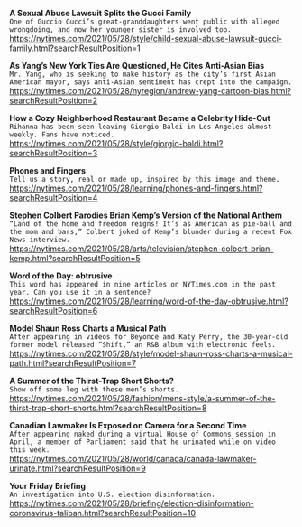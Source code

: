 **A Sexual Abuse Lawsuit Splits the Gucci Family**\
`One of Guccio Gucci’s great-granddaughters went public with alleged wrongdoing, and now her younger sister is involved too.`\
https://nytimes.com/2021/05/28/style/child-sexual-abuse-lawsuit-gucci-family.html?searchResultPosition=1

**As Yang’s New York Ties Are Questioned, He Cites Anti-Asian Bias**\
`Mr. Yang, who is seeking to make history as the city’s first Asian American mayor, says anti-Asian sentiment has crept into the campaign.`\
https://nytimes.com/2021/05/28/nyregion/andrew-yang-cartoon-bias.html?searchResultPosition=2

**How a Cozy Neighborhood Restaurant Became a Celebrity Hide-Out**\
`Rihanna has been seen leaving Giorgio Baldi in Los Angeles almost weekly. Fans have noticed.`\
https://nytimes.com/2021/05/28/style/giorgio-baldi.html?searchResultPosition=3

**Phones and Fingers**\
`Tell us a story, real or made up, inspired by this image and theme.`\
https://nytimes.com/2021/05/28/learning/phones-and-fingers.html?searchResultPosition=4

**Stephen Colbert Parodies Brian Kemp’s Version of the National Anthem**\
`“Land of the home and freedom reigns! It’s as American as pie-ball and the mom and bars,” Colbert joked of Kemp’s blunder during a recent Fox News interview.`\
https://nytimes.com/2021/05/28/arts/television/stephen-colbert-brian-kemp.html?searchResultPosition=5

**Word of the Day: obtrusive**\
`This word has appeared in nine articles on NYTimes.com in the past year. Can you use it in a sentence?`\
https://nytimes.com/2021/05/28/learning/word-of-the-day-obtrusive.html?searchResultPosition=6

**Model Shaun Ross Charts a Musical Path**\
`After appearing in videos for Beyoncé and Katy Perry, the 30-year-old former model released “Shift,” an R&B album with electronic feels.`\
https://nytimes.com/2021/05/28/style/model-shaun-ross-charts-a-musical-path.html?searchResultPosition=7

**A Summer of the Thirst-Trap Short Shorts?**\
`Show off some leg with these men’s shorts.`\
https://nytimes.com/2021/05/28/fashion/mens-style/a-summer-of-the-thirst-trap-short-shorts.html?searchResultPosition=8

**Canadian Lawmaker Is Exposed on Camera for a Second Time**\
`After appearing naked during a virtual House of Commons session in April, a member of Parliament said that he urinated while on video this week.`\
https://nytimes.com/2021/05/28/world/canada/canada-lawmaker-urinate.html?searchResultPosition=9

**Your Friday Briefing**\
`An investigation into U.S. election disinformation.`\
https://nytimes.com/2021/05/28/briefing/election-disinformation-coronavirus-taliban.html?searchResultPosition=10

